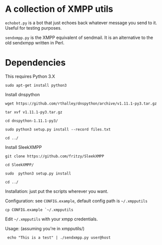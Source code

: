 # A collection of XMPP utils

`echobot.py` is a bot that just echoes back whatever message you send to it. Useful for testing purposes.

`sendxmpp.py` is the XMPP equivalent of sendmail. It is an alternative to the old sendxmpp written in Perl.

# Dependencies
 
 This requires Python 3.X
```
sudo apt-get install python3
```

Install dnspython
  ```
  wget https://github.com/rthalley/dnspython/archive/v1.11.1-py3.tar.gz

  tar xvf v1.11.1-py3.tar.gz
  
  cd dnspython-1.11.1-py3/
  
  sudo python3 setup.py install --record files.txt
  
  cd ../
  ```

Install SleekXMPP
 ```
 git clone https://github.com/fritzy/SleekXMPP
 
 cd SleekXMPP/
 
 sudo  python3 setup.py install
 
 cd ../
 ```

 Installation: just put the scripts wherever you want.
   

Configuration: see `CONFIG.example`, default config path is `~/.xmpputils`
```
cp CONFIG.example `~/.xmpputils
```
Edit `~/.xmpputils` with your xmpp credentials.

Usage: (assuming you're in xmpputils/)
```
 echo "This is a test" | ./sendxmpp.py user@host
```

